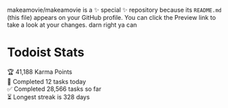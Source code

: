 makeamovie/makeamovie is a ✨ special ✨ repository because its `README.md` (this file) appears on your GitHub profile.
You can click the Preview link to take a look at your changes. darn right ya can

# Todoist Stats

<!-- TODO-IST:START -->
🏆  41,188 Karma Points           
🌸  Completed 12 tasks today           
✅  Completed 28,566 tasks so far           
⏳  Longest streak is 328 days
<!-- TODO-IST:END -->